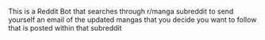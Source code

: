 This is a Reddit Bot that searches through r/manga subreddit to send yourself an email of the updated mangas that you decide you want to follow that is posted within that subreddit
